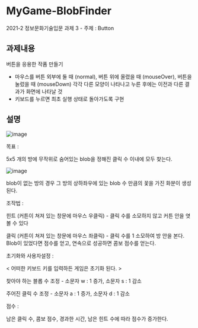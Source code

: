 # MyGame-BlobFinder
2021-2 정보문화기술입문 과제 3 - 주제 : Button

## 과제내용
버튼을 응용한 작품 만들기
- 마우스를 버튼 외부에 둘 때 (normal), 버튼 위에 올렸을 때 (mouseOver), 버튼을 눌렀을 때 (mouseDown) 각각 다른 모양이 나타나고 누른 후에는 이전과 다른 결과가 화면에 나타날 것
- 키보드를 누르면 최초 실행 상태로 돌아가도록 구현

## 설명

![image](https://user-images.githubusercontent.com/33277896/165007472-1b9e3d60-26a5-4438-a640-6667bc366271.png)


목표 : 


5x5 개의 방에 무작위로 숨어있는 blob을 정해진 클릭 수 이내에 모두 찾는다.

![image](https://user-images.githubusercontent.com/33277896/165007438-426130ed-04ee-4eeb-8e04-b6a58b7cdffe.png)


blob이 없는 방의 경우 그 방의 상하좌우에 있는 blob 수 만큼의 꽃을 가진 화분이 생성된다.


조작법 :


힌트 (커튼이 쳐져 있는 창문에 마우스 우클릭) - 클릭 수를 소모하지 않고 커튼 안을 엿볼 수 있다

클릭 (커튼이 쳐져 있는 창문에 마우스 좌클릭) - 클릭 수를 1 소모하여 방 안을 본다. 
Blob이 있었다면 점수를 얻고, 연속으로 성공하면 콤보 점수를 얻는다.


초기화와 사용자설정 :


< 어떠한 키보드 키를 입력하든 게임은 초기화 된다. >

찾아야 하는 블롭 수 조정 - 소문자 w : 1 증가, 소문자 s : 1 감소

주어진 클릭 수 조정 - 소문자 a : 1 증가, 소문자 d : 1 감소

점수 :


남은 클릭 수, 콤보 점수, 경과한 시간, 남은 힌트 수에 따라 점수가 증가한다.
